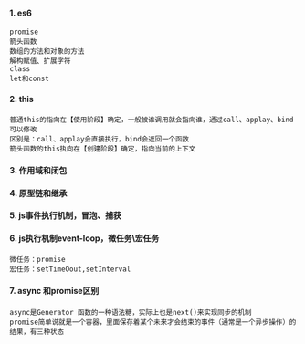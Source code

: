 #### 1. es6
	promise
	箭头函数
	数组的方法和对象的方法
	解构赋值、扩展字符
	class
	let和const
#### 2. this
	普通this的指向在【使用阶段】确定，一般被谁调用就会指向谁，通过call、applay、bind可以修改
	区别是：call、applay会直接执行，bind会返回一个函数
	箭头函数的this执向在【创建阶段】确定，指向当前的上下文
#### 3. 作用域和闭包
#### 4. 原型链和继承
#### 5. js事件执行机制，冒泡、捕获
#### 6. js执行机制event-loop，微任务\宏任务
	微任务：promise
	宏任务：setTimeOout,setInterval
#### 7. async 和promise区别
	async是Generator 函数的一种语法糖，实际上也是next()来实现同步的机制
	promise简单说就是一个容器，里面保存着某个未来才会结束的事件（通常是一个异步操作）的结果，有三种状态